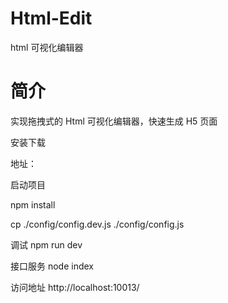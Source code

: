 # Html-Edit
html 可视化编辑器


# 简介

实现拖拽式的 Html 可视化编辑器，快速生成 H5 页面


安装下载

地址：


启动项目

npm install

cp ./config/config.dev.js ./config/config.js

调试
npm run dev

接口服务
node index

访问地址
http://localhost:10013/